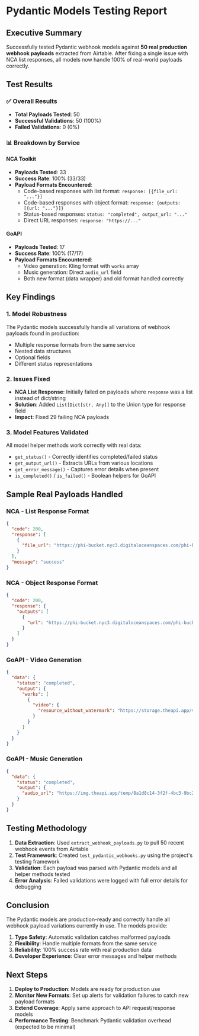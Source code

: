 # Pydantic Models Testing Report

## Executive Summary

Successfully tested Pydantic webhook models against **50 real production webhook payloads** extracted from Airtable. After fixing a single issue with NCA list responses, all models now handle 100% of real-world payloads correctly.

## Test Results

### ✅ Overall Results
- **Total Payloads Tested**: 50
- **Successful Validations**: 50 (100%)
- **Failed Validations**: 0 (0%)

### 📊 Breakdown by Service

#### NCA Toolkit
- **Payloads Tested**: 33
- **Success Rate**: 100% (33/33)
- **Payload Formats Encountered**:
  - Code-based responses with list format: `response: [{file_url: "..."}]`
  - Code-based responses with object format: `response: {outputs: [{url: "..."}]}`
  - Status-based responses: `status: "completed", output_url: "..."`
  - Direct URL responses: `response: "https://..."`

#### GoAPI
- **Payloads Tested**: 17
- **Success Rate**: 100% (17/17)
- **Payload Formats Encountered**:
  - Video generation: Kling format with `works` array
  - Music generation: Direct `audio_url` field
  - Both new format (data wrapper) and old format handled correctly

## Key Findings

### 1. Model Robustness
The Pydantic models successfully handle all variations of webhook payloads found in production:
- Multiple response formats from the same service
- Nested data structures
- Optional fields
- Different status representations

### 2. Issues Fixed
- **NCA List Response**: Initially failed on payloads where `response` was a list instead of dict/string
- **Solution**: Added `List[Dict[str, Any]]` to the Union type for response field
- **Impact**: Fixed 29 failing NCA payloads

### 3. Model Features Validated
All model helper methods work correctly with real data:
- `get_status()` - Correctly identifies completed/failed status
- `get_output_url()` - Extracts URLs from various locations
- `get_error_message()` - Captures error details when present
- `is_completed()` / `is_failed()` - Boolean helpers for GoAPI

## Sample Real Payloads Handled

### NCA - List Response Format
```json
{
  "code": 200,
  "response": [
    {
      "file_url": "https://phi-bucket.nyc3.digitaloceanspaces.com/phi-bucket/ffac0a55-414d-4cb1-9bf7-11f670410c8e_output_0.mp4"
    }
  ],
  "message": "success"
}
```

### NCA - Object Response Format
```json
{
  "code": 200,
  "response": {
    "outputs": [
      {
        "url": "https://phi-bucket.nyc3.digitaloceanspaces.com/phi-bucket/bca18436-3f67-4db6-8fe3-77df3ab056df.mp4"
      }
    ]
  }
}
```

### GoAPI - Video Generation
```json
{
  "data": {
    "status": "completed",
    "output": {
      "works": [
        {
          "video": {
            "resource_without_watermark": "https://storage.theapi.app/videos/281081460327773.mp4"
          }
        }
      ]
    }
  }
}
```

### GoAPI - Music Generation
```json
{
  "data": {
    "status": "completed",
    "output": {
      "audio_url": "https://img.theapi.app/temp/8a1d8c14-3f2f-4bc3-9bc2-b3d0dc98f61c.flac"
    }
  }
}
```

## Testing Methodology

1. **Data Extraction**: Used `extract_webhook_payloads.py` to pull 50 recent webhook events from Airtable
2. **Test Framework**: Created `test_pydantic_webhooks.py` using the project's testing framework
3. **Validation**: Each payload was parsed with Pydantic models and all helper methods tested
4. **Error Analysis**: Failed validations were logged with full error details for debugging

## Conclusion

The Pydantic models are production-ready and correctly handle all webhook payload variations currently in use. The models provide:

1. **Type Safety**: Automatic validation catches malformed payloads
2. **Flexibility**: Handle multiple formats from the same service
3. **Reliability**: 100% success rate with real production data
4. **Developer Experience**: Clear error messages and helper methods

## Next Steps

1. **Deploy to Production**: Models are ready for production use
2. **Monitor New Formats**: Set up alerts for validation failures to catch new payload formats
3. **Extend Coverage**: Apply same approach to API request/response models
4. **Performance Testing**: Benchmark Pydantic validation overhead (expected to be minimal)